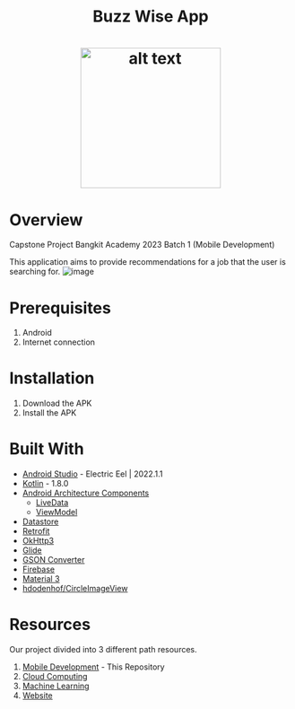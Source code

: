 <h1 align="center">Buzz Wise App<h1>

<div align="center">
  <img  src="https://github.com/Rifzzu/Rifzzu/assets/76278250/6db6b91a-76cd-46b7-9ee7-c450b2897acb" alt="alt text" width="250" height="">
</div>

# Overview
Capstone Project Bangkit Academy 2023 Batch 1 (Mobile Development)

This application aims to provide recommendations for a job that the user is searching for.
![image](https://github.com/BuzzWiseTeam/BuzzWiseApp/blob/main/assets/buzzwise.svg)

# Prerequisites
1. Android 
2. Internet connection

# Installation
1. Download the APK 
2. Install the APK

# Built With

- [Android Studio](https://developer.android.com/studio) - Electric Eel | 2022.1.1
- [Kotlin](https://kotlinlang.org/) - 1.8.0
- [Android Architecture Components](https://developer.android.com/topic/libraries/architecture) 
  - [LiveData](https://developer.android.com/topic/libraries/architecture/livedata)
  - [ViewModel](https://developer.android.com/topic/libraries/architecture/viewmodel)
- [Datastore](https://developer.android.com/topic/libraries/architecture/datastore)
- [Retrofit](https://square.github.io/retrofit/)
- [OkHttp3](https://github.com/square/okhttp)
- [Glide](https://github.com/bumptech/glide)
- [GSON Converter](https://github.com/square/retrofit/tree/master/retrofit-converters/gson)
- [Firebase](https://firebase.google.com/docs/android/setup)
- [Material 3](m3.material.io)
- [hdodenhof/CircleImageView](https://github.com/hdodenhof/CircleImageView)
  
# Resources
Our project divided into 3 different path resources.
1. [Mobile Development](https://github.com/BuzzWiseTeam/BuzzWiseApp) - This Repository
2. [Cloud Computing](https://github.com/BuzzWiseTeam/BuzzWiseCloudComputing)
3. [Machine Learning](https://github.com/BuzzWiseTeam/BuzzWiseMachineLearning)
4. [Website](https://github.com/BuzzWiseTeam/BuzzWiseWebsite)
